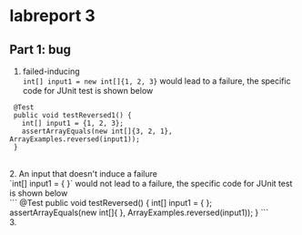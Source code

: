 # labreport 3
## Part 1: bug
1. failed-inducing <br>
 `int[] input1 = new int[]{1, 2, 3}` would lead to a failure, the specific code for JUnit test is shown below <br>
 ```
  @Test
  public void testReversed1() {
    int[] input1 = {1, 2, 3};
    assertArrayEquals(new int[]{3, 2, 1}, ArrayExamples.reversed(input1));
  }
```
<br>
2. An input that doesn't induce a failure<br>
`int[] input1 = { }` would not lead to a failure, the specific code for JUnit test is shown below<br>
```
@Test
  public void testReversed() {
    int[] input1 = { };
    assertArrayEquals(new int[]{ }, ArrayExamples.reversed(input1));
  }
```
<br>
3. 

   
